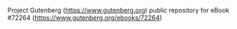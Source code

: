 Project Gutenberg (https://www.gutenberg.org) public repository
for eBook #72264 (https://www.gutenberg.org/ebooks/72264)

